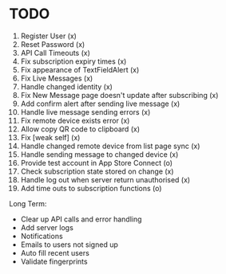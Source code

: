 #  TODO

1) Register User (x)
2) Reset Password (x)
3) API Call Timeouts (x)
4) Fix subscription expiry times (x)
5) Fix appearance of TextFieldAlert (x)
6) Fix Live Messages (x)
7) Handle changed identity (x)
8) Fix New Message page doesn't update after subscribing (x)
9) Add confirm alert after sending live message (x)
10) Handle live message sending errors (x)
11) Fix remote device exists error (x)
12) Allow copy QR code to clipboard (x)
13) Fix [weak self] (x)
14) Handle changed remote device from list page sync (x)
15) Handle sending message to changed device (x)
16) Provide test account in App Store Connect (o)
17) Check subscription state stored on change (x)
18) Handle log out when server return unauthorised (x)
19) Add time outs to subscription functions (o)


Long Term:
- Clear up API calls and error handling
- Add server logs
- Notifications
- Emails to users not signed up
- Auto fill recent users
- Validate fingerprints


